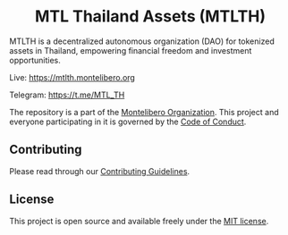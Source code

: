 <h1 align="center">MTL Thailand Assets (MTLTH)</h1>

MTLTH is a decentralized autonomous organization (DAO) for tokenized assets in Thailand, empowering financial freedom and investment opportunities.

Live: https://mtlth.montelibero.org

Telegram: https://t.me/MTL_TH

The repository is a part of the [Montelibero Organization](https://github.com/montelibero-org). This project and everyone participating in it is governed by the [Code of Conduct](CODE_OF_CONDUCT.md).

## Contributing

Please read through our [Contributing Guidelines](CONTRIBUTING.md).

## License

This project is open source and available freely under the [MIT license](LICENSE.md).
